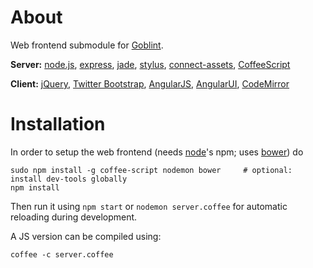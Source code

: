 # About
Web frontend submodule for [Goblint](https://github.com/vogler/analyzer).

__Server:__
[node.js](http://nodejs.org/),
[express](http://expressjs.com/),
[jade](http://jade-lang.com/),
[stylus](http://learnboost.github.com/stylus/),
[connect-assets](https://github.com/adunkman/connect-assets),
[CoffeeScript](http://coffeescript.org/)

__Client:__
[jQuery](http://jquery.com/),
[Twitter Bootstrap](http://getbootstrap.com/),
[AngularJS](http://angularjs.org/),
[AngularUI](http://angular-ui.github.io/),
[CodeMirror](http://codemirror.net/)

# Installation
In order to setup the web frontend (needs [node](http://nodejs.org/)'s npm; uses [bower](http://bower.io/)) do

    sudo npm install -g coffee-script nodemon bower     # optional: install dev-tools globally
    npm install

Then run it using `npm start` or `nodemon server.coffee` for automatic reloading during development.

A JS version can be compiled using:

    coffee -c server.coffee
